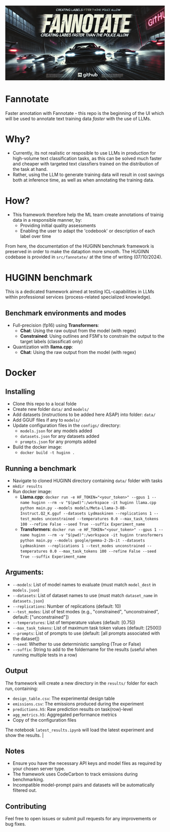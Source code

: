 ![Banner](bin/banner1.png)
# Fannotate
 Faster annotation with Fannotate - this repo is the beginning of the UI which will be used to annotate text training data _faster_ with the use of LLMs.

# Why?
 - Currently, its not realistic or resposible to use LLMs in production for high-volume text classification tasks, as this can be solved much faster and cheaper with targeted text classfiers trained on the distribution of the task at hand. 
- Rather, using the LLM to generate training data will result in cost savings both at inference time, as well as when annotating the training data.

# How?
- This framework therefore help the ML team create annotations of trainig data in a responsible manner, by:
    - Providing initial quality assessments
    - Enabling the user to adapt the 'codebook' or description of each label over time

From here, the documentation of the HUGINN benchmark framework is preserved in order to make the dataption more smooth. The HUGINN codebase is provided in ``src/fannotate/`` at the time of writing (07/10/2024).


# HUGINN benchmark
This is a dedicated framework aimed at testing ICL-capabilities in LLMs within professional services (process-related specialized knowledge).

## Benchmark environments and modes

- Full-precision (fp16) using **Transformers**:
    - **Chat**: Using the raw output from the model (with regex)
    - **Constrained**: Using outlines and FSM's to constrain the output to the target labels (classificati only)
- Quantization with **llama.cpp**:
    - **Chat**: Using the raw output from the model (with regex)

# Docker
## Installing
- Clone this repo to a local folde
- Create new folder ``data/`` and ``models/``
- Add datasets (instructions to be added here ASAP) into folder: ``data/``
- Add GGUF files if any to ``models/``
- Update configuration files in the `configs/` directory:
    - `models.json` for any models added
    - `datasets.json` for any datasets added
    - `prompts.json` for any prompts added
- Build the docker image:
    - ``docker build -t huginn .``

## Running a benchmark
- Navigate to cloned HUGINN directory containing ``data/`` folder with tasks
- ``mkdir results``
- Run docker image:
    - **Llama.cpp**:
      ``docker run -e HF_TOKEN="<your_token>" --gpus 1 --name huginn --rm -v "$(pwd)":/workspace -it huginn llama.cpp python main.py --models models/Meta-Llama-3-8B-Instruct.Q2_K.gguf --datasets Lydmaskinen --replications 1 --test_modes unconstrained --temperatures 0.0 --max_task_tokens 100 --refine False --seed True --suffix Experiment_name``
    - **Transformers**:
      ``docker run -e HF_TOKEN="<your_token>" --gpus 1 --name huginn --rm -v "$(pwd)":/workspace -it huginn transformers python main.py --models google/gemma-2-2b-it --datasets Lydmaskinen --replications 1 --test_modes unconstrained --temperatures 0.0 --max_task_tokens 100 --refine False --seed True --suffix Experiment_name``


## Arguments:

- `--models`: List of model names to evaluate (must match `model_dest` in `models.json`)
- `--datasets`: List of dataset names to use (must match `dataset_name` in `datasets.json`)
- `--replications`: Number of replications (default: 10)
- `--test_modes`: List of test modes (e.g., "constrained", "unconstrained", default: ["unconstrained"])
- `--temperatures`: List of temperature values (default: [0.75])
- `--max_task_tokens`: List of maximum task token values (default: [2500])
- `--prompts`: List of prompts to use (default: [all prompts associated with the dataset])
- `--seed`: Whether to use deterministic sampling (True or False)
- `--suffix`: String to add to the foldername for the results (useful when running multiple tests in a row)




## Output

The framework will create a new directory in the `results/` folder for each run, containing:

- `design_table.csv`: The experimental design table
- `emissions.csv`: The emissions produced during the experiment
- `predictions.h5`: Raw prediction results on task(row)-level
- `agg_metrics.h5`: Aggregated performance metrics
- Copy of the configuration files

The notebook `latest_results.ipynb` will load the latest experiment and show the results.
|
## Notes

- Ensure you have the necessary API keys and model files as required by your chosen server type.
- The framework uses CodeCarbon to track emissions during benchmarking.
- Incompatible model-prompt pairs and datasets will be automatically filtered out.

## Contributing

Feel free to open issues or submit pull requests for any improvements or bug fixes.
